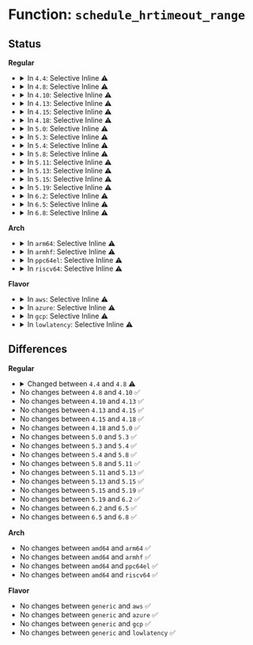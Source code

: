 # Function: <code>schedule_hrtimeout_range</code>

## Status
<b>Regular</b>
<ul>
<li>
<details>
<summary>In <code>4.4</code>: Selective Inline ⚠️</summary>

```c
int schedule_hrtimeout_range(ktime_t *expires, long unsigned int delta, const enum hrtimer_mode mode);
```

**Collision:** Unique Global

**Inline:** Selective

**Transformation:** False

**Instances:**

```
In kernel/time/hrtimer.c (ffffffff818239d0)
Location: kernel/time/hrtimer.c:1795
Inline: True
Inline callers:
  - kernel/time/hrtimer.c:schedule_hrtimeout
Direct callers:
  - kernel/time/timer.c:usleep_range
  - fs/select.c:poll_schedule_timeout
  - fs/eventpoll.c:ep_poll
```
**Symbols:**

```
ffffffff818239d0-ffffffff818239e5: schedule_hrtimeout_range (STB_GLOBAL)
```
</details>
</li>
<li>
<details>
<summary>In <code>4.8</code>: Selective Inline ⚠️</summary>

```c
int schedule_hrtimeout_range(ktime_t *expires, u64 delta, const enum hrtimer_mode mode);
```

**Collision:** Unique Global

**Inline:** Selective

**Transformation:** False

**Instances:**

```
In kernel/time/hrtimer.c (ffffffff8189e678)
Location: kernel/time/hrtimer.c:1755
Inline: True
Inline callers:
  - kernel/time/hrtimer.c:schedule_hrtimeout
Direct callers:
  - kernel/signal.c:do_sigtimedwait
  - kernel/time/timer.c:usleep_range
  - fs/select.c:poll_schedule_timeout
  - fs/eventpoll.c:ep_poll
```
**Symbols:**

```
ffffffff8189e650-ffffffff8189e665: schedule_hrtimeout_range (STB_GLOBAL)
```
</details>
</li>
<li>
<details>
<summary>In <code>4.10</code>: Selective Inline ⚠️</summary>

```c
int schedule_hrtimeout_range(ktime_t *expires, u64 delta, const enum hrtimer_mode mode);
```

**Collision:** Unique Global

**Inline:** Selective

**Transformation:** False

**Instances:**

```
In kernel/time/hrtimer.c (ffffffff818d3518)
Location: kernel/time/hrtimer.c:1759
Inline: True
Inline callers:
  - kernel/time/hrtimer.c:schedule_hrtimeout
Direct callers:
  - kernel/signal.c:do_sigtimedwait
  - kernel/time/timer.c:usleep_range
  - fs/select.c:poll_schedule_timeout
  - fs/eventpoll.c:ep_poll
```
**Symbols:**

```
ffffffff818d34f0-ffffffff818d3505: schedule_hrtimeout_range (STB_GLOBAL)
```
</details>
</li>
<li>
<details>
<summary>In <code>4.13</code>: Selective Inline ⚠️</summary>

```c
int schedule_hrtimeout_range(ktime_t *expires, u64 delta, const enum hrtimer_mode mode);
```

**Collision:** Unique Global

**Inline:** Selective

**Transformation:** False

**Instances:**

```
In kernel/time/hrtimer.c (ffffffff8190a6a8)
Location: kernel/time/hrtimer.c:1750
Inline: True
Inline callers:
  - kernel/time/hrtimer.c:schedule_hrtimeout
Direct callers:
  - kernel/signal.c:do_sigtimedwait
  - kernel/time/timer.c:usleep_range
  - fs/select.c:poll_schedule_timeout
  - fs/eventpoll.c:ep_poll
```
**Symbols:**

```
ffffffff8190a680-ffffffff8190a695: schedule_hrtimeout_range (STB_GLOBAL)
```
</details>
</li>
<li>
<details>
<summary>In <code>4.15</code>: Selective Inline ⚠️</summary>

```c
int schedule_hrtimeout_range(ktime_t *expires, u64 delta, const enum hrtimer_mode mode);
```

**Collision:** Unique Global

**Inline:** Selective

**Transformation:** False

**Instances:**

```
In kernel/time/hrtimer.c (ffffffff81994a08)
Location: kernel/time/hrtimer.c:1756
Inline: True
Inline callers:
  - kernel/time/hrtimer.c:schedule_hrtimeout
Direct callers:
  - kernel/signal.c:do_sigtimedwait
  - kernel/time/timer.c:usleep_range
  - fs/select.c:poll_schedule_timeout
  - fs/eventpoll.c:ep_poll
```
**Symbols:**

```
ffffffff819949e0-ffffffff819949f5: schedule_hrtimeout_range (STB_GLOBAL)
```
</details>
</li>
<li>
<details>
<summary>In <code>4.18</code>: Selective Inline ⚠️</summary>

```c
int schedule_hrtimeout_range(ktime_t *expires, u64 delta, const enum hrtimer_mode mode);
```

**Collision:** Unique Global

**Inline:** Selective

**Transformation:** False

**Instances:**

```
In kernel/time/hrtimer.c (ffffffff819f0fa5)
Location: kernel/time/hrtimer.c:1990
Inline: True
Inline callers:
  - kernel/time/hrtimer.c:schedule_hrtimeout
Direct callers:
  - kernel/time/timer.c:usleep_range
  - fs/eventpoll.c:ep_poll
```
**Symbols:**

```
ffffffff819f0f80-ffffffff819f0f95: schedule_hrtimeout_range (STB_GLOBAL)
```
</details>
</li>
<li>
<details>
<summary>In <code>5.0</code>: Selective Inline ⚠️</summary>

```c
int schedule_hrtimeout_range(ktime_t *expires, u64 delta, const enum hrtimer_mode mode);
```

**Collision:** Unique Global

**Inline:** Selective

**Transformation:** False

**Instances:**

```
In kernel/time/hrtimer.c (ffffffff81a2c325)
Location: kernel/time/hrtimer.c:1980
Inline: True
Inline callers:
  - kernel/time/hrtimer.c:schedule_hrtimeout
Direct callers:
  - kernel/time/timer.c:usleep_range
  - fs/eventpoll.c:ep_poll
```
**Symbols:**

```
ffffffff81a2c300-ffffffff81a2c315: schedule_hrtimeout_range (STB_GLOBAL)
```
</details>
</li>
<li>
<details>
<summary>In <code>5.3</code>: Selective Inline ⚠️</summary>

```c
int schedule_hrtimeout_range(ktime_t *expires, u64 delta, const enum hrtimer_mode mode);
```

**Collision:** Unique Global

**Inline:** Selective

**Transformation:** False

**Instances:**

```
In kernel/time/hrtimer.c (ffffffff81a9c4c5)
Location: kernel/time/hrtimer.c:1980
Inline: True
Inline callers:
  - kernel/time/hrtimer.c:schedule_hrtimeout
Direct callers:
  - kernel/time/timer.c:usleep_range
  - fs/eventpoll.c:ep_poll
```
**Symbols:**

```
ffffffff81a9c4a0-ffffffff81a9c4b5: schedule_hrtimeout_range (STB_GLOBAL)
```
</details>
</li>
<li>
<details>
<summary>In <code>5.4</code>: Selective Inline ⚠️</summary>

```c
int schedule_hrtimeout_range(ktime_t *expires, u64 delta, const enum hrtimer_mode mode);
```

**Collision:** Unique Global

**Inline:** Selective

**Transformation:** False

**Instances:**

```
In kernel/time/hrtimer.c (ffffffff81ad3d15)
Location: kernel/time/hrtimer.c:2172
Inline: True
Inline callers:
  - kernel/time/hrtimer.c:schedule_hrtimeout
Direct callers:
  - kernel/time/timer.c:usleep_range
  - fs/eventpoll.c:ep_poll
```
**Symbols:**

```
ffffffff81ad3cf0-ffffffff81ad3d05: schedule_hrtimeout_range (STB_GLOBAL)
```
</details>
</li>
<li>
<details>
<summary>In <code>5.8</code>: Selective Inline ⚠️</summary>

```c
int schedule_hrtimeout_range(ktime_t *expires, u64 delta, const enum hrtimer_mode mode);
```

**Collision:** Unique Global

**Inline:** Selective

**Transformation:** False

**Instances:**

```
In kernel/time/hrtimer.c (ffffffff81bcbd35)
Location: kernel/time/hrtimer.c:2179
Inline: True
Inline callers:
  - kernel/time/hrtimer.c:schedule_hrtimeout
Direct callers:
  - kernel/signal.c:do_sigtimedwait
  - kernel/time/timer.c:usleep_range
  - fs/select.c:do_select
  - fs/eventpoll.c:ep_poll
```
**Symbols:**

```
ffffffff81bcbd10-ffffffff81bcbd25: schedule_hrtimeout_range (STB_GLOBAL)
```
</details>
</li>
<li>
<details>
<summary>In <code>5.11</code>: Selective Inline ⚠️</summary>

```c
int schedule_hrtimeout_range(ktime_t *expires, u64 delta, const enum hrtimer_mode mode);
```

**Collision:** Unique Global

**Inline:** Selective

**Transformation:** False

**Instances:**

```
In kernel/time/hrtimer.c (ffffffff81c44b58)
Location: kernel/time/hrtimer.c:2199
Inline: True
Inline callers:
  - kernel/time/hrtimer.c:schedule_hrtimeout
Direct callers:
  - kernel/signal.c:do_sigtimedwait
  - kernel/time/timer.c:usleep_range
  - fs/select.c:do_select
  - fs/eventpoll.c:ep_poll
```
**Symbols:**

```
ffffffff81c44b30-ffffffff81c44b45: schedule_hrtimeout_range (STB_GLOBAL)
```
</details>
</li>
<li>
<details>
<summary>In <code>5.13</code>: Selective Inline ⚠️</summary>

```c
int schedule_hrtimeout_range(ktime_t *expires, u64 delta, const enum hrtimer_mode mode);
```

**Collision:** Unique Global

**Inline:** Selective

**Transformation:** False

**Instances:**

```
In kernel/time/hrtimer.c (ffffffff81c37dc8)
Location: kernel/time/hrtimer.c:2199
Inline: True
Inline callers:
  - kernel/time/hrtimer.c:schedule_hrtimeout
Direct callers:
  - kernel/signal.c:do_sigtimedwait
  - kernel/time/timer.c:usleep_range
  - fs/select.c:do_select
  - fs/eventpoll.c:ep_poll
```
**Symbols:**

```
ffffffff81c37da0-ffffffff81c37db5: schedule_hrtimeout_range (STB_GLOBAL)
```
</details>
</li>
<li>
<details>
<summary>In <code>5.15</code>: Selective Inline ⚠️</summary>

```c
int schedule_hrtimeout_range(ktime_t *expires, u64 delta, const enum hrtimer_mode mode);
```

**Collision:** Unique Global

**Inline:** Selective

**Transformation:** False

**Instances:**

```
In kernel/time/hrtimer.c (ffffffff81d56688)
Location: kernel/time/hrtimer.c:2347
Inline: True
Inline callers:
  - kernel/time/hrtimer.c:schedule_hrtimeout
Direct callers:
  - kernel/signal.c:do_sigtimedwait
  - kernel/time/timer.c:usleep_range_state
  - fs/select.c:do_select
  - fs/eventpoll.c:ep_poll
```
**Symbols:**

```
ffffffff81d56660-ffffffff81d56675: schedule_hrtimeout_range (STB_GLOBAL)
```
</details>
</li>
<li>
<details>
<summary>In <code>5.19</code>: Selective Inline ⚠️</summary>

```c
int schedule_hrtimeout_range(ktime_t *expires, u64 delta, const enum hrtimer_mode mode);
```

**Collision:** Unique Global

**Inline:** Selective

**Transformation:** False

**Instances:**

```
In kernel/time/hrtimer.c (ffffffff81f284c8)
Location: kernel/time/hrtimer.c:2348
Inline: True
Inline callers:
  - kernel/time/hrtimer.c:schedule_hrtimeout
Direct callers:
  - kernel/signal.c:do_sigtimedwait
  - kernel/time/timer.c:usleep_range_state
  - fs/select.c:do_select
  - fs/eventpoll.c:ep_poll
  - ipc/sem.c:__do_semtimedop
```
**Symbols:**

```
ffffffff81f28490-ffffffff81f284b1: schedule_hrtimeout_range (STB_GLOBAL)
```
</details>
</li>
<li>
<details>
<summary>In <code>6.2</code>: Selective Inline ⚠️</summary>

```c
int schedule_hrtimeout_range(ktime_t *expires, u64 delta, const enum hrtimer_mode mode);
```

**Collision:** Unique Global

**Inline:** Selective

**Transformation:** False

**Instances:**

```
In kernel/time/hrtimer.c (ffffffff820d4138)
Location: kernel/time/hrtimer.c:2350
Inline: True
Inline callers:
  - kernel/time/hrtimer.c:schedule_hrtimeout
Direct callers:
  - kernel/signal.c:do_sigtimedwait
  - kernel/time/timer.c:usleep_range_state
  - fs/select.c:do_select
  - fs/eventpoll.c:ep_poll
  - ipc/sem.c:__do_semtimedop
```
**Symbols:**

```
ffffffff820d40f0-ffffffff820d4111: schedule_hrtimeout_range (STB_GLOBAL)
```
</details>
</li>
<li>
<details>
<summary>In <code>6.5</code>: Selective Inline ⚠️</summary>

```c
int schedule_hrtimeout_range(ktime_t *expires, u64 delta, const enum hrtimer_mode mode);
```

**Collision:** Unique Global

**Inline:** Selective

**Transformation:** False

**Instances:**

```
In kernel/time/hrtimer.c (ffffffff821583d8)
Location: kernel/time/hrtimer.c:2361
Inline: True
Inline callers:
  - kernel/time/hrtimer.c:schedule_hrtimeout
Direct callers:
  - kernel/time/timer.c:usleep_range_state
  - fs/select.c:do_select
  - fs/eventpoll.c:ep_poll
  - ipc/sem.c:__do_semtimedop
```
**Symbols:**

```
ffffffff82158390-ffffffff821583b1: schedule_hrtimeout_range (STB_GLOBAL)
```
</details>
</li>
<li>
<details>
<summary>In <code>6.8</code>: Selective Inline ⚠️</summary>

```c
int schedule_hrtimeout_range(ktime_t *expires, u64 delta, const enum hrtimer_mode mode);
```

**Collision:** Unique Global

**Inline:** Selective

**Transformation:** False

**Instances:**

```
In kernel/time/hrtimer.c (ffffffff8223b248)
Location: kernel/time/hrtimer.c:2355
Inline: True
Inline callers:
  - kernel/time/hrtimer.c:schedule_hrtimeout
Direct callers:
  - kernel/time/timer.c:usleep_range_state
  - fs/select.c:do_select
  - fs/eventpoll.c:ep_poll
  - ipc/sem.c:__do_semtimedop
```
**Symbols:**

```
ffffffff8223b200-ffffffff8223b221: schedule_hrtimeout_range (STB_GLOBAL)
```
</details>
</li>
</ul>
<b>Arch</b>
<ul>
<li>
<details>
<summary>In <code>arm64</code>: Selective Inline ⚠️</summary>

```c
int schedule_hrtimeout_range(ktime_t *expires, u64 delta, const enum hrtimer_mode mode);
```

**Collision:** Unique Global

**Inline:** Selective

**Transformation:** False

**Instances:**

```
In kernel/time/hrtimer.c (ffff800010da68f4)
Location: kernel/time/hrtimer.c:2172
Inline: True
Inline callers:
  - kernel/time/hrtimer.c:schedule_hrtimeout
Direct callers:
  - kernel/time/timer.c:usleep_range
  - fs/select.c:do_sys_poll
  - fs/select.c:do_select
  - fs/eventpoll.c:ep_poll
```
**Symbols:**

```
ffff800010da6890-ffff800010da68d8: schedule_hrtimeout_range (STB_GLOBAL)
```
</details>
</li>
<li>
<details>
<summary>In <code>armhf</code>: Selective Inline ⚠️</summary>

```c
int schedule_hrtimeout_range(ktime_t *expires, u64 delta, const enum hrtimer_mode mode);
```

**Collision:** Unique Global

**Inline:** Selective

**Transformation:** False

**Instances:**

```
In kernel/time/hrtimer.c (c0e9e704)
Location: kernel/time/hrtimer.c:2172
Inline: True
Inline callers:
  - kernel/time/hrtimer.c:schedule_hrtimeout
Direct callers:
  - kernel/signal.c:do_sigtimedwait
  - kernel/time/timer.c:usleep_range
  - fs/eventpoll.c:do_epoll_wait
```
**Symbols:**

```
c0e9e6bc-c0e9e6ec: schedule_hrtimeout_range (STB_GLOBAL)
```
</details>
</li>
<li>
<details>
<summary>In <code>ppc64el</code>: Selective Inline ⚠️</summary>

```c
int schedule_hrtimeout_range(ktime_t *expires, u64 delta, const enum hrtimer_mode mode);
```

**Collision:** Unique Global

**Inline:** Selective

**Transformation:** False

**Instances:**

```
In kernel/time/hrtimer.c (c000000000ee9140)
Location: kernel/time/hrtimer.c:2172
Inline: True
Inline callers:
  - kernel/time/hrtimer.c:schedule_hrtimeout
Direct callers:
  - kernel/time/timer.c:usleep_range
  - fs/select.c:do_sys_poll
  - fs/select.c:do_select
  - fs/eventpoll.c:ep_poll
```
**Symbols:**

```
c000000000ee9110-c000000000ee9128: schedule_hrtimeout_range (STB_GLOBAL)
```
</details>
</li>
<li>
<details>
<summary>In <code>riscv64</code>: Selective Inline ⚠️</summary>

```c
int schedule_hrtimeout_range(ktime_t *expires, u64 delta, const enum hrtimer_mode mode);
```

**Collision:** Unique Global

**Inline:** Selective

**Transformation:** False

**Instances:**

```
In kernel/time/hrtimer.c (ffffffe0008c8c7a)
Location: kernel/time/hrtimer.c:2172
Inline: True
Inline callers:
  - kernel/time/hrtimer.c:schedule_hrtimeout
Direct callers:
  - kernel/signal.c:__se_sys_rt_sigtimedwait
  - kernel/time/timer.c:usleep_range
  - fs/select.c:do_sys_poll
  - fs/select.c:do_select
  - fs/eventpoll.c:do_epoll_wait
```
**Symbols:**

```
ffffffe0008c8c24-ffffffe0008c8c60: schedule_hrtimeout_range (STB_GLOBAL)
```
</details>
</li>
</ul>
<b>Flavor</b>
<ul>
<li>
<details>
<summary>In <code>aws</code>: Selective Inline ⚠️</summary>

```c
int schedule_hrtimeout_range(ktime_t *expires, u64 delta, const enum hrtimer_mode mode);
```

**Collision:** Unique Global

**Inline:** Selective

**Transformation:** False

**Instances:**

```
In kernel/time/hrtimer.c (ffffffff81a72b85)
Location: kernel/time/hrtimer.c:2172
Inline: True
Inline callers:
  - kernel/time/hrtimer.c:schedule_hrtimeout
Direct callers:
  - kernel/time/timer.c:usleep_range
  - fs/eventpoll.c:ep_poll
```
**Symbols:**

```
ffffffff81a72b60-ffffffff81a72b75: schedule_hrtimeout_range (STB_GLOBAL)
```
</details>
</li>
<li>
<details>
<summary>In <code>azure</code>: Selective Inline ⚠️</summary>

```c
int schedule_hrtimeout_range(ktime_t *expires, u64 delta, const enum hrtimer_mode mode);
```

**Collision:** Unique Global

**Inline:** Selective

**Transformation:** False

**Instances:**

```
In kernel/time/hrtimer.c (ffffffff81a2ef55)
Location: kernel/time/hrtimer.c:2172
Inline: True
Inline callers:
  - kernel/time/hrtimer.c:schedule_hrtimeout
Direct callers:
  - kernel/time/timer.c:usleep_range
  - fs/eventpoll.c:ep_poll
```
**Symbols:**

```
ffffffff81a2ef30-ffffffff81a2ef45: schedule_hrtimeout_range (STB_GLOBAL)
```
</details>
</li>
<li>
<details>
<summary>In <code>gcp</code>: Selective Inline ⚠️</summary>

```c
int schedule_hrtimeout_range(ktime_t *expires, u64 delta, const enum hrtimer_mode mode);
```

**Collision:** Unique Global

**Inline:** Selective

**Transformation:** False

**Instances:**

```
In kernel/time/hrtimer.c (ffffffff81adef95)
Location: kernel/time/hrtimer.c:2172
Inline: True
Inline callers:
  - kernel/time/hrtimer.c:schedule_hrtimeout
Direct callers:
  - kernel/time/timer.c:usleep_range
  - fs/eventpoll.c:ep_poll
```
**Symbols:**

```
ffffffff81adef70-ffffffff81adef85: schedule_hrtimeout_range (STB_GLOBAL)
```
</details>
</li>
<li>
<details>
<summary>In <code>lowlatency</code>: Selective Inline ⚠️</summary>

```c
int schedule_hrtimeout_range(ktime_t *expires, u64 delta, const enum hrtimer_mode mode);
```

**Collision:** Unique Global

**Inline:** Selective

**Transformation:** False

**Instances:**

```
In kernel/time/hrtimer.c (ffffffff81aeb425)
Location: kernel/time/hrtimer.c:2172
Inline: True
Inline callers:
  - kernel/time/hrtimer.c:schedule_hrtimeout
Direct callers:
  - kernel/time/timer.c:usleep_range
  - fs/eventpoll.c:ep_poll
```
**Symbols:**

```
ffffffff81aeb400-ffffffff81aeb415: schedule_hrtimeout_range (STB_GLOBAL)
```
</details>
</li>
</ul>

## Differences
<b>Regular</b>
<ul>
<li>
<details>
<summary>Changed between <code>4.4</code> and <code>4.8</code> ⚠️</summary>
<ul>
<li>
<b>Param type changed. </b>
<code>long unsigned int delta</code> ➡️ <code>u64 delta</code>
</li>
</ul>
</details>
</li>
<li>
No changes between <code>4.8</code> and <code>4.10</code> ✅
</li>
<li>
No changes between <code>4.10</code> and <code>4.13</code> ✅
</li>
<li>
No changes between <code>4.13</code> and <code>4.15</code> ✅
</li>
<li>
No changes between <code>4.15</code> and <code>4.18</code> ✅
</li>
<li>
No changes between <code>4.18</code> and <code>5.0</code> ✅
</li>
<li>
No changes between <code>5.0</code> and <code>5.3</code> ✅
</li>
<li>
No changes between <code>5.3</code> and <code>5.4</code> ✅
</li>
<li>
No changes between <code>5.4</code> and <code>5.8</code> ✅
</li>
<li>
No changes between <code>5.8</code> and <code>5.11</code> ✅
</li>
<li>
No changes between <code>5.11</code> and <code>5.13</code> ✅
</li>
<li>
No changes between <code>5.13</code> and <code>5.15</code> ✅
</li>
<li>
No changes between <code>5.15</code> and <code>5.19</code> ✅
</li>
<li>
No changes between <code>5.19</code> and <code>6.2</code> ✅
</li>
<li>
No changes between <code>6.2</code> and <code>6.5</code> ✅
</li>
<li>
No changes between <code>6.5</code> and <code>6.8</code> ✅
</li>
</ul>
<b>Arch</b>
<ul>
<li>
No changes between <code>amd64</code> and <code>arm64</code> ✅
</li>
<li>
No changes between <code>amd64</code> and <code>armhf</code> ✅
</li>
<li>
No changes between <code>amd64</code> and <code>ppc64el</code> ✅
</li>
<li>
No changes between <code>amd64</code> and <code>riscv64</code> ✅
</li>
</ul>
<b>Flavor</b>
<ul>
<li>
No changes between <code>generic</code> and <code>aws</code> ✅
</li>
<li>
No changes between <code>generic</code> and <code>azure</code> ✅
</li>
<li>
No changes between <code>generic</code> and <code>gcp</code> ✅
</li>
<li>
No changes between <code>generic</code> and <code>lowlatency</code> ✅
</li>
</ul>
